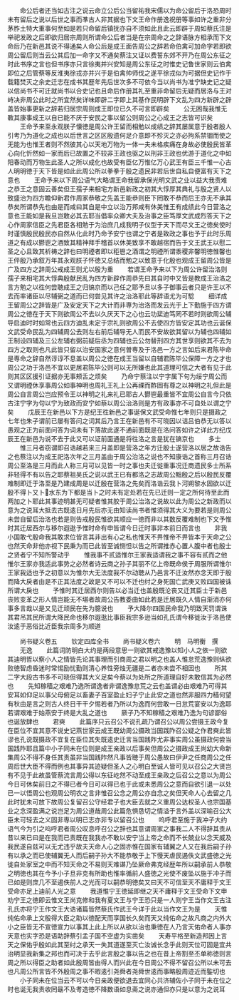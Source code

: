 <!-- { "loadSidebar": true } -->
　　命公后者还当如古注之说云命立公后公当留祐我宋儒以为命公留后于洛恐周时未有留后之说以后世之事而凖古人非其据也下文王命作册逸祝册等事如许之重非分茅胙土特大重事何至如是若只命留后镇抚亦自不须如此且此云即辟于周如蔡氏注是举祀发政之后即欲归居宗周则所谓命公后者当是在宗周命之之辞语脉方相承而下文命后乃在新邑其说不得通矣人命公后是成王面告周公之辞若命伯禽可加命字若即欲周公留后则当云公其后加一命字又不通矣蔡注又证以费誓东郊不开乃在周公东征之时此书序之言也但书序亦只言徐夷并兴安知是周公东征之时惟史记鲁世家则云伯禽即位之后管蔡等反淮夷徐戎亦并兴于是伯禽帅师伐之遂平徐戎似为可据但史记作于载籍焚灭之余史迁志在成书其歴年先后世次多不可依今当以尚书为准宁缺史记之疑以信尚书不可迁就尚书以合史记也且命后作册其礼至重非命留后无疑而居洛与王对峙决非周公此时之所宜然矣详味即辟二字即上其基作民明辟下文乱为四方新辟之辟盖皆始事更新之辞若归居宗周则成王即位已久不可言即辟矣
　　公无困哉我惟无斁其康事成王以自已能不厌于安民之事以留公则周公之心成王之志皆可识矣
　　王命予来至永观朕子懐徳是周公许王留而相勉以成绩之辞其屡属意于殷者殷人引考乃为道化之成也以后世言之区区殷遗何足介意即不殄灭之亦必拘系禁锢而使之无能为也惟王者则不然彼其心以天地万物为一体一夫未格疾痛在身故必使殷民皆革心向化忻然如一家而后已故置之不较非王政也驱之以刑非王政也优游于道化之中如阳春动而万物生此圣人之所以成化也故受有臣亿万惟亿万心武王有臣三千惟一心古人明明徳于天下皆是如此此周公所以拳拳于殷之遗民非若后世自私自便富有天下之意也
　　王命予来以下周公语气大略谓王命我留承保光明文武之业以益大我责难之恭王之意固云善矣但王孺子来相宅方新邑新政之初其大惇厚其典礼与殷之贤人以致盛治为四方瞻仰新君作周家恭敬之先盖王能恭则臣下罔敢不恭而后王亦无不承其恭矣所谓恭先也由是而咸曰其自是中立以治万邦咸有休美惟王有成绩此今日营洛之意也王能如是我旦岂敢必其去耶当倡率众卿大夫及治事之臣笃厚文武成烈答天下之心作周家信臣之先君臣各相勉于为治庶几成我明子仪型于天下而尽文王之徳矣使时时谨慎殷民殷民亦自然从化此时乃命予安宁也谓之宁者是致政之事也予于此时乐周道之有成以鬰鬯之酒致其精神拜手稽首以休美致享不敢越宿而告于文王武王以慰二圣之心且致其祈祷之辞也曰明禋者即以秬鬯之酒谓之明禋所谓黍稷非馨明徳惟馨也王伻殷乃承叙万年其永观朕子怀徳又总结而勉之以致意于化殷也观成王留周公皆是广及四方之辞周公戒成王则尤以殷为重
　　若谓王命予来以下为周公许留治洛则孺子来相宅其大惇典殷献民乱为四方新辟作周恭先曰其自时中又皆是教成王治洛之言方勉之以徃何尝聴成王之归镐京而以己任之耶予旦以多子御事云者只是许王以不去而率诸臣以尽辅弼之道而已何尝见其许之治洛耶此等辞语尤为可騐
　　细详成王留周公之辞皆是广及安定天下之大计而非専为治洛而发云光于上下勤施于四方谓周公之徳在于天下则欲周公不去以久厌天下之心也云功棐迪笃罔不若时则欲周公辅导启迪时时如常也云四方迪乱未定于宗礼则欲周公不去使四方皆安定其功也云诞保文武受命民乱为四辅周公去则左右前后辅导无人而民不安故欲其留以为辅也四辅如王制设四辅及三公左辅右弼前疑后丞为四辅也云公勿替刑四方其世享则欲其不去为四方之取则也凡此皆只留以治安国家之意何曽専及于洛邑一方之言如后来君陈毕命是専命之辞自然谆谆不息盖以周公之徳在成王当留以自辅君陈毕公保障一方之才也周公之功于洛邑不宜以更居君陈毕公则可以无所嫌也此其道理可信之大者有见于此则其区区援引证据亦无事颊舌之烦矣
　　乃命宁蔡注以宁字属下句为绥宁周公而又谓明禋休享事周公如事神明也周礼王礼上公再祼而酢固有尊之以神明之礼但此是周公自言周公岂应预令王以神明之礼来礼已耶古人鬰鬯最重皆不宜周公自言今只依古注宁字为句以宁为致政而安宁如蔡以周公治洛则是方有政事亦不可自处以谓之宁矣
　　戊辰王在新邑以下方是纪王徃新邑之事诞保文武受命惟七年则只是摄政之七年也朱子谓前已屡有答问之词其后乃言王在新邑有不可晓因以诘吕伯恭无以答以愚观之正为前面问答为词未有下落故此遂不通前面既是在洛问答如许之详此方纪戊辰王在新邑为说不去于此又可以证前面通是将徃洛之言是犹在镐京也
　　多士
　　惟三月者窃谓即召诰越若来三月盖即是营洛之年方迁殷士遂营洛以居之故诰告之也蔡注以为成王祀洛次年之三月盖由于周公治洛之说也不知康诰之首称三月召诰周公至洛是三月而此人称三月可以见皆一时之事也夫迁徙重事况迁商遗民多士所系非轻得不有以告之耶蔡祖吴氏之说以武王已有都洛之志故周公黜殷之后以殷民反覆难制即迁于洛至是乃建成周是以迁殷在营洛之先矣而洛诰云我卜河朔黎水固欲以迁殷不得卜又卜水东为下都是当卜之时未有定处若在先已迁则一定之所何待至此而两加之卜耶此其事迹明甚无可疑者惟其胶于周公治洛之说故以此为周公之新政而以意为之说耳大抵去古既逺日月先后亦无由知读尚书者惟须得其大义为要若是则周公未尝自留后治洛也若是则告戒殷民惟欲其顺应一徳而非以其数反覆难制也下文予惟时其迁居西尔与移尔遐逖予惟时命有申皆谓今日迁时事非本前日而言也
　　非我小国敢弋殷命我其敢求位皆言其非出有心之私也惟天不畀惟帝不畀皆本于天命之公也然天命非他亦视下民秉为而已此皆至诚恻怛以告之所谓推赤心置人腹中者也殷士之贤者宁不知所警动乎
　　惟我事不贰适惟尔王家我适谓我之事不容有贰而之他惟尔王家亦我适此事势之必然者诗云商之孙子其丽不亿上帝既命侯于周服所谓惟尔王家我适也予之初意以为惟尔大无法度我不尔动聴从乃邑言不迁汝然亦念天即于殷而降大戾者由是不正其法度之故是又不可以不迁也纣之身死国亡武庚又败四国被诛所谓大戾也
　　予惟时其迁居西尔则告以必当迁也盖殷既沦丧又迁其臣士于新邑丧败变革之形人情岂能无不堪者故周公告教委曲如此若是迁居既久人情自渐消亦何事多言哉以是又见迁顽民在先为臆说也
　　予大降尔四国民命我乃明致天罚谓诛其君吊其民所谓大降民命也移尔遐逖比事臣我宗多逊当如孔氏谓今移徙汝于洛邑使汝逺于恶俗比近臣我宗周多为顺道







　　尚书疑义卷五
　　钦定四库全书
　　尚书疑义卷六
　　明　马明衡　撰
　　无逸
　　此篇词防明白大约是两段意思一则欲其戒逸豫以知小人之依一则欲其迪明哲以察小人之情皆先论其事理而引商周之君以明之也盖人惟怠荒逸豫则纵欲败徳智虑昏迷时常惕励忧勤则清心养性旁烛无疆是二者亦未尝不相因也
　　所其二字大段古书多不可晓但得其大义足矣今蔡以为处所之所道理自好未敢信其为必然也
　　先知稼穑之艰难乃逸所谓逸者非谓逸豫怠荒之云也盖谓必由艰难乃可得其安耳如仰足以事父母俯足以畜妻子百室盈止妇子宁止此安之道也然非服四力穑何望有秋由是言之则古人终日干干夕惕若者乃所以为逸而何尝敢一日怠荒宴安以为逸耶若谓艰难于始燕安于终是大乱之道也
　　厥子乃不知稼穑之艰难乃逸为句谚鄙俗也诞放肆也
　　君奭
　　此篇序只云召公不说孔疏乃谓召公以周公尝摄王政今复在臣位不宜其意不说史记燕世家云成王既幼周公摄政当国践阼召公疑之作君奭此皆谬也孔说既摄政不宜复在臣位其失既逺史迁言当国践阼尤非事实周公虽摄政何尝当国践阼耶且篇中小子同未在位则是成王亲政以后事矣但周公之摄政成王尚幼大命新集周公不得不身任其责虽非当国践阼然凡事皆聴于周公愚故曰伊尹之任商周公之任周后世大臣不得而例也其事异其迹疑但圣人之心明白至诚人皆可见以召公之大贤岂有不见于此故虽管蔡流言周公得以东征屹然不动至成王亲政之后召公之意以为周公今日可休矣前日之不得已者今日可以得已也于此或未悉周公之意而自欲引退一以处已一以悟周公也观周公明农之言非惟召公念之周公亦自念之矣但天命人心去留之几此时犹未可放下故周公复留召公守经君子也大臣去就之义重周公达权圣人也宗国基业之念深盈满之说岂足为周公道哉周公此篇危惧恳切之情溢于言外盖以深喻召公大臣未可轻去之义固非専以明已志亦非专以留召公也
　　呜呼君至施于我冲子大约语气今为引之呜呼君者周公叹息呼召公之辞也其意谓周家之事我二人不得辞其责从昔以来已曰是在我而已责既在我我亦不敢以安宁当上帝之命而不长兢业以念天威及我民遂自兹可以无尤违乎故夫天命人心之固亦惟在国家有辅翼之人又在我后嗣子孙有以承之而已使辅翼无人而后嗣子孙大不能恭敬于上下慢天虐民遏佚文武盛徳之光徙自处家室之中而不知天命之不易则天难谌乃坠厥命弗克经歴年所以嗣承前人恭敬之明徳也其在今予小子旦非克有所助也惟率循前人盛徳之光使不废坠以施于冲子而已如是则庶几不至遏佚前人之光而可以嗣恭明徳矣又曰天不可信至天不庸释于文王受命亦足上迪前人光之意
　　我道惟宁王徳延即继之天不庸释于文王受命下文申劝宁王之徳即云惟文王尚克修和我有夏文王与宁王恐只是一人则宁王当作文王古注孔氏亦将宁王作文王大诰诸篇皆然蔡氏作武王今详于此以当作文王为是
　　天惟纯佑命承上文殷得大臣之助以徳配天而享国长久矣而天又纯佑命之故凡商之内外大小之臣皆无不宣徳宣力以事其上此上所以从欲以治也秉徳在人乃言天佑命者人事亦天意也实字恐是语助辞蔡引孟子国不空虚为实凿矣
　　天寿平格至新造邦因上言天之保佑乎殷如此其至纣之承天一失其道遂至灭亡汝诚长念乎此则天位可固是宜共治明显我新集之邦也而可决于去乎此言殷之事以告之也在昔上帝割至丕单称徳则言周之所以得臣之助者如此殷周皆由得人而兴此在今日周公不得不留召公所以未可去也凡周公所言皆不外殷周之事不暇逺引尧舜者尧舜世逺而事略殷周迹近而鍳切也
　　小子同未在位当云不可以今日亲政便欲退去宜同心共济辅佐小子同于未在位之时也诞无我责收罔朂不及耉造徳不降数语如息斋之说亦通但亦只是以意为之说耳
